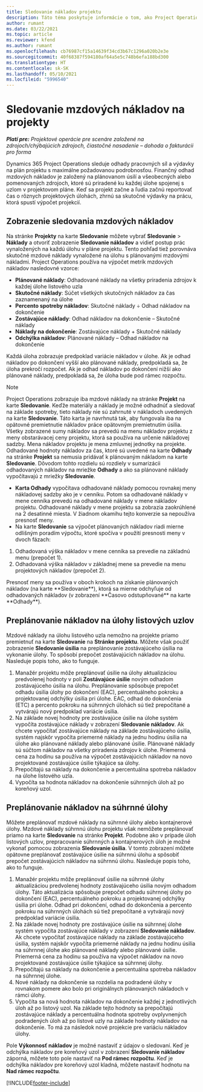```yaml
---
title: Sledovanie nákladov projektu
description: Táto téma poskytuje informácie o tom, ako Project Operations sleduje pokrok oproti mzdovým nákladom a výdavkom na projekt.
author: rumant
ms.date: 03/22/2021
ms.topic: article
ms.reviewer: kfend
ms.author: rumant
ms.openlocfilehash: cb76987cf15a14639f34cd3b67c1296a020b2e3e
ms.sourcegitcommit: 40f68387f594180af64a5e5c748b6efa188bd300
ms.translationtype: HT
ms.contentlocale: sk-SK
ms.lasthandoff: 05/10/2021
ms.locfileid: "5996540"
---
```

# <a name="labor-cost-tracking-on-projects"></a>Sledovanie mzdových nákladov na projekty

_**Platí pre:** Projektové operácie pre scenáre založené na zdrojoch/chýbajúcich zdrojoch, čiastočné nasadenie – dohoda o fakturácii pro forma_

Dynamics 365 Project Operations sleduje odhady pracovných síl a výdavky na plán projektu s maximálne požadovanou podrobnosťou. Finančný odhad mzdových nákladov je založený na plánovanom úsilí a všeobecných alebo pomenovaných zdrojoch, ktoré sú priradené ku každej úlohe spojenej s uzlom v projektovom pláne. Keď sa projekt začne a ľudia začnú reportovať čas o rôznych projektových úlohách, zhrnú sa skutočné výdavky na prácu, ktorá spustí výpočet projekcií.

## <a name="labor-cost-tracking-view"></a>Zobrazenie sledovania mzdových nákladov

Na stránke **Projekty** na karte **Sledovanie** môžete vybrať **Sledovanie** > **Náklady** a otvoriť zobrazenie **Sledovanie nákladov** a vidieť postup prác vynaložených na každú úlohu v pláne projektu. Tento pohľad tiež porovnáva skutočné mzdové náklady vynaložené na úlohu s plánovanými mzdovými nákladmi. Project Operations používa na výpočet metrík mzdových nákladov nasledovné vzorce:

- **Plánované náklady**: Odhadované náklady na všetky priradenia zdrojov k každej úlohe listového uzla
- **Skutočné náklady**: Súčet všetkých skutočných nákladov za čas zaznamenaný na úlohe
- **Percento spotreby nákladov**: Skutočné náklady ÷ Odhad nákladov na dokončenie
- **Zostávajúce náklady**: Odhad nákladov na dokončenie – Skutočné náklady
- **Náklady na dokončenie**: Zostávajúce náklady + Skutočné náklady
- **Odchýlka nákladov**: Plánované náklady – Odhad nákladov na dokončenie

Každá úloha zobrazuje predpoklad variácie nákladov v úlohe. Ak je odhad nákladov po dokončení vyšší ako plánované náklady, predpokladá sa, že úloha prekročí rozpočet. Ak je odhad nákladov po dokončení nižší ako plánované náklady, predpokladá sa, že úloha bude pod rámec rozpočtu.

>[!NOTE]
> Project Operations zobrazuje iba mzdové náklady na stránke **Projekt** na karte **Sledovanie**. Keďže materiály a náklady je možné odhadnúť a sledovať na základe spotreby, tieto náklady nie sú zahrnuté v nákladoch uvedených na karte **Sledovanie**. Táto karta je navrhnutá tak, aby fungovala iba na opätovné premietnutie nákladov práce opätovným premietnutím úsilia.
Všetky zobrazené sumy nákladov sa prevedú na menu nákladov projektu z meny obstarávacej ceny projektu, ktorá sa používa na určenie nákladovej sadzby. Mena nákladov projektu je mena zmluvnej jednotky na projekte. Odhadované hodnoty nákladov za čas, ktoré sú uvedené na karte **Odhady** na stránke **Projekt** sa nemusia pridávať k plánovaným nákladom na karte **Sledovanie**. Dôvodom tohto rozdielu sú rozdiely v sumarizácii odhadovaných nákladov na mriežke **Odhady** a ako sa plánované náklady vypočítavajú z mriežky **Sledovanie**. 
>
> - **Karta Odhady** vypočítava odhadované náklady pomocou rovnakej meny nákladovej sadzby ako je v cenníku. Potom sa odhadované náklady v mene cenníka prevedú na odhadované náklady v mene nákladov projektu. Odhadované náklady v mene projektu sa zobrazia zaokrúhlené na 2 desatinné miesta. V žiadnom okamihu tejto konverzie sa nepoužíva presnosť meny. 
> - Na karte **Sledovanie** sa výpočet plánovaných nákladov riadi mierne odlišným poradím výpočtu, ktoré spočíva v použití presnosti meny v dvoch fázach: 
   ><ol>
   ><li>Odhadovaná výška nákladov v mene cenníka sa prevedie na základnú menu (prepočet 1).</li>
   ><li>Odhadovaná výška nákladov v základnej mene sa prevedie na menu projektových nákladov (prepočet 2). </li>
   ></ol>
   >Presnosť meny sa používa v oboch krokoch na získanie plánovaných nákladov (na karte **Sledovanie**), ktorá sa mierne odchyľuje od odhadovaných nákladov (v zobrazení **Časovo odstupňované** na karte **Odhady**). 
   
## <a name="reprojecting-costs-on-leaf-node-tasks"></a>Preplánovanie nákladov na úlohy listových uzlov

Mzdové náklady na úlohu listového uzla nemožno na projekte priamo premietnuť na karte **Sledovanie** na **Stránke projektu**. Môžete však použiť zobrazenie **Sledovanie úsilia** na preplánovanie zostávajúceho úsilia na vykonanie úlohy. To spôsobí prepočet zostávajúcich nákladov na úlohu. Nasleduje popis toho, ako to funguje.

1. Manažér projektu môže preplánovať úsilie na úlohy aktualizáciou predvolenej hodnoty v poli **Zostávajúce úsilie** novým odhadom zostávajúceho úsilia na úlohu. Preplánovanie spôsobuje prepočet odhadu úsilia úlohy po dokončení (EAC), percentuálneho pokroku a projektovanej odchýlky úsilia pri úlohe. EAC, odhad do dokončenia (ETC) a percento pokroku na súhrnných úlohách sú tiež prepočítané a vytvárajú nový predpoklad variácie úsilia.
2. Na základe novej hodnoty pre zostávajúce úsilie na úlohe systém vypočíta zostávajúce náklady v zobrazení **Sledovanie nákladov**. Ak chcete vypočítať zostávajúce náklady na základe zostávajúceho úsilia, systém najskôr vypočíta priemerné náklady na jednu hodinu úsilia na úlohe ako plánované náklady alebo plánované úsilie. Plánované náklady sú súčtom nákladov na všetky priradenia zdrojov k úlohe. Priemerná cena za hodinu sa používa na výpočet zostávajúcich nákladov na novo projektované zostávajúce úsilie týkajúce sa úlohy.
3. Prepočítajú sa náklady na dokončenie a percentuálna spotreba nákladov na úlohe listového uzla.
4. Vypočíta sa hodnota nákladov na dokončenie súhrnných úloh až po koreňový uzol.

## <a name="reprojecting-costs-on-summary-tasks"></a>Preplánovanie nákladov na súhrnné úlohy

Môžete preplánovať mzdové náklady na súhrnné úlohy alebo kontajnerové úlohy. Mzdové náklady súhrnnú úlohu projektu však nemôžete preplánovať priamo na karte **Sledovanie** na stránke **Projekt**. Podobne ako v prípade úloh listových uzlov, prepracovanie súhrnných a kontajnerových úloh je možné vykonať pomocou zobrazenia **Sledovanie úsilia**. V tomto zobrazení môžete opätovne preplánovať zostávajúce úsilie na súhrnnú úlohu a spôsobiť prepočet zostávajúcich nákladov na súhrnnú úlohu. Nasleduje popis toho, ako to funguje.

1. Manažér projektu môže preplánovať úsilie na súhrnné úlohy aktualizáciou predvolenej hodnoty zostávajúceho úsilia novým odhadom úlohy. Táto aktualizácia spôsobuje prepočet odhadu súhrnnej úlohy po dokončení (EAC), percentuálneho pokroku a projektovanej odchýlky úsilia pri úlohe. Odhad pri dokončení, odhad do dokončenia a percento pokroku na súhrnných úlohách sú tiež prepočítané a vytvárajú nový predpoklad variácie úsilia.
2. Na základe novej hodnoty pre zostávajúce úsilie na súhrnnej úlohe systém vypočíta zostávajúce náklady v zobrazení **Sledovanie nákladov**. Ak chcete vypočítať zostávajúce náklady na základe zostávajúceho úsilia, systém najskôr vypočíta priemerné náklady na jednu hodinu úsilia na súhrnnej úlohe ako plánované náklady alebo plánované úsilie. Priemerná cena za hodinu sa používa na výpočet nákladov na novo projektované zostávajúce úsilie týkajúce sa súhrnnej úlohy.
3. Prepočítajú sa náklady na dokončenie a percentuálna spotreba nákladov na súhrnnej úlohe.
4. Nové náklady na dokončenie sa rozdelia na podradené úlohy v rovnakom pomere ako bolo pri originálnych plánovaných nákladoch v rámci úlohy.
5. Vypočíta sa nová hodnota nákladov na dokončenie každej z jednotlivých úloh až po listový uzol. Na základe tejto hodnoty sa prepočítajú zostávajúce náklady a percentuálna hodnota spotreby ovplyvnených podradených úloh až po listové uzly na základe hodnoty nákladov na dokončenie. To má za následok nové projekcie pre variáciu nákladov úlohy. 


Pole **Výkonnosť nákladov** je možné nastaviť z údajov o sledovaní. Keď je odchýlka nákladov pre koreňový uzol v zobrazení **Sledovanie nákladov** záporná, môžete toto pole nastaviť na **Pod rámec rozpočtu**. Keď je odchýlka nákladov pre koreňový uzol kladná, môžete nastaviť hodnotu na **Nad rámec rozpočtu**.


[!INCLUDE[footer-include](../includes/footer-banner.md)]
